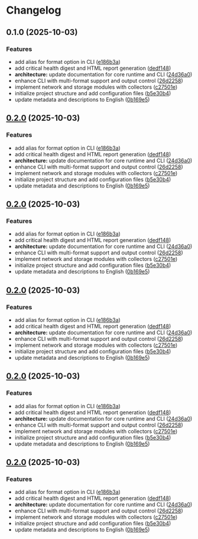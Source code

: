 # Changelog

## 0.1.0 (2025-10-03)


### Features

* add alias for format option in CLI ([e186b3a](https://github.com/4erdenko/vmic/commit/e186b3ac74fc409c28c7cb06a15a120982235b76))
* add critical health digest and HTML report generation ([dedf148](https://github.com/4erdenko/vmic/commit/dedf1488e8c0224b84d93431449fecde7f28dbd7))
* **architecture:** update documentation for core runtime and CLI ([24d36a0](https://github.com/4erdenko/vmic/commit/24d36a0abab6afd21f46ee7d84aef63e3cd2ded9))
* enhance CLI with multi-format support and output control ([26d2258](https://github.com/4erdenko/vmic/commit/26d2258df1fc763c19e1aa9737f9d6e9ce173590))
* implement network and storage modules with collectors ([c27501e](https://github.com/4erdenko/vmic/commit/c27501edf0fac515e8e6882e8147bf04a731006e))
* initialize project structure and add configuration files ([b5e30b4](https://github.com/4erdenko/vmic/commit/b5e30b4a585ef6469be893888141aa9acaf6a2c7))
* update metadata and descriptions to English ([0b169e5](https://github.com/4erdenko/vmic/commit/0b169e54442a1f9d2011888660cebea79cd256ae))

## [0.2.0](https://github.com/4erdenko/vmic/compare/v0.1.0...v0.2.0) (2025-10-03)


### Features

* add alias for format option in CLI ([e186b3a](https://github.com/4erdenko/vmic/commit/e186b3ac74fc409c28c7cb06a15a120982235b76))
* add critical health digest and HTML report generation ([dedf148](https://github.com/4erdenko/vmic/commit/dedf1488e8c0224b84d93431449fecde7f28dbd7))
* **architecture:** update documentation for core runtime and CLI ([24d36a0](https://github.com/4erdenko/vmic/commit/24d36a0abab6afd21f46ee7d84aef63e3cd2ded9))
* enhance CLI with multi-format support and output control ([26d2258](https://github.com/4erdenko/vmic/commit/26d2258df1fc763c19e1aa9737f9d6e9ce173590))
* implement network and storage modules with collectors ([c27501e](https://github.com/4erdenko/vmic/commit/c27501edf0fac515e8e6882e8147bf04a731006e))
* initialize project structure and add configuration files ([b5e30b4](https://github.com/4erdenko/vmic/commit/b5e30b4a585ef6469be893888141aa9acaf6a2c7))
* update metadata and descriptions to English ([0b169e5](https://github.com/4erdenko/vmic/commit/0b169e54442a1f9d2011888660cebea79cd256ae))

## [0.2.0](https://github.com/4erdenko/vmic/compare/v0.1.0...v0.2.0) (2025-10-03)


### Features

* add alias for format option in CLI ([e186b3a](https://github.com/4erdenko/vmic/commit/e186b3ac74fc409c28c7cb06a15a120982235b76))
* add critical health digest and HTML report generation ([dedf148](https://github.com/4erdenko/vmic/commit/dedf1488e8c0224b84d93431449fecde7f28dbd7))
* **architecture:** update documentation for core runtime and CLI ([24d36a0](https://github.com/4erdenko/vmic/commit/24d36a0abab6afd21f46ee7d84aef63e3cd2ded9))
* enhance CLI with multi-format support and output control ([26d2258](https://github.com/4erdenko/vmic/commit/26d2258df1fc763c19e1aa9737f9d6e9ce173590))
* implement network and storage modules with collectors ([c27501e](https://github.com/4erdenko/vmic/commit/c27501edf0fac515e8e6882e8147bf04a731006e))
* initialize project structure and add configuration files ([b5e30b4](https://github.com/4erdenko/vmic/commit/b5e30b4a585ef6469be893888141aa9acaf6a2c7))
* update metadata and descriptions to English ([0b169e5](https://github.com/4erdenko/vmic/commit/0b169e54442a1f9d2011888660cebea79cd256ae))

## [0.2.0](https://github.com/4erdenko/vmic/compare/v0.1.0...v0.2.0) (2025-10-03)


### Features

* add alias for format option in CLI ([e186b3a](https://github.com/4erdenko/vmic/commit/e186b3ac74fc409c28c7cb06a15a120982235b76))
* add critical health digest and HTML report generation ([dedf148](https://github.com/4erdenko/vmic/commit/dedf1488e8c0224b84d93431449fecde7f28dbd7))
* **architecture:** update documentation for core runtime and CLI ([24d36a0](https://github.com/4erdenko/vmic/commit/24d36a0abab6afd21f46ee7d84aef63e3cd2ded9))
* enhance CLI with multi-format support and output control ([26d2258](https://github.com/4erdenko/vmic/commit/26d2258df1fc763c19e1aa9737f9d6e9ce173590))
* implement network and storage modules with collectors ([c27501e](https://github.com/4erdenko/vmic/commit/c27501edf0fac515e8e6882e8147bf04a731006e))
* initialize project structure and add configuration files ([b5e30b4](https://github.com/4erdenko/vmic/commit/b5e30b4a585ef6469be893888141aa9acaf6a2c7))
* update metadata and descriptions to English ([0b169e5](https://github.com/4erdenko/vmic/commit/0b169e54442a1f9d2011888660cebea79cd256ae))

## [0.2.0](https://github.com/4erdenko/vmic/compare/vmic-v0.1.0...vmic-v0.2.0) (2025-10-03)


### Features

* add alias for format option in CLI ([e186b3a](https://github.com/4erdenko/vmic/commit/e186b3ac74fc409c28c7cb06a15a120982235b76))
* add critical health digest and HTML report generation ([dedf148](https://github.com/4erdenko/vmic/commit/dedf1488e8c0224b84d93431449fecde7f28dbd7))
* **architecture:** update documentation for core runtime and CLI ([24d36a0](https://github.com/4erdenko/vmic/commit/24d36a0abab6afd21f46ee7d84aef63e3cd2ded9))
* enhance CLI with multi-format support and output control ([26d2258](https://github.com/4erdenko/vmic/commit/26d2258df1fc763c19e1aa9737f9d6e9ce173590))
* implement network and storage modules with collectors ([c27501e](https://github.com/4erdenko/vmic/commit/c27501edf0fac515e8e6882e8147bf04a731006e))
* initialize project structure and add configuration files ([b5e30b4](https://github.com/4erdenko/vmic/commit/b5e30b4a585ef6469be893888141aa9acaf6a2c7))
* update metadata and descriptions to English ([0b169e5](https://github.com/4erdenko/vmic/commit/0b169e54442a1f9d2011888660cebea79cd256ae))

## [0.2.0](https://github.com/4erdenko/vmic/compare/vmic-v0.1.0...vmic-v0.2.0) (2025-10-03)


### Features

* add alias for format option in CLI ([e186b3a](https://github.com/4erdenko/vmic/commit/e186b3ac74fc409c28c7cb06a15a120982235b76))
* add critical health digest and HTML report generation ([dedf148](https://github.com/4erdenko/vmic/commit/dedf1488e8c0224b84d93431449fecde7f28dbd7))
* **architecture:** update documentation for core runtime and CLI ([24d36a0](https://github.com/4erdenko/vmic/commit/24d36a0abab6afd21f46ee7d84aef63e3cd2ded9))
* enhance CLI with multi-format support and output control ([26d2258](https://github.com/4erdenko/vmic/commit/26d2258df1fc763c19e1aa9737f9d6e9ce173590))
* implement network and storage modules with collectors ([c27501e](https://github.com/4erdenko/vmic/commit/c27501edf0fac515e8e6882e8147bf04a731006e))
* initialize project structure and add configuration files ([b5e30b4](https://github.com/4erdenko/vmic/commit/b5e30b4a585ef6469be893888141aa9acaf6a2c7))
* update metadata and descriptions to English ([0b169e5](https://github.com/4erdenko/vmic/commit/0b169e54442a1f9d2011888660cebea79cd256ae))
